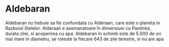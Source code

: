 # Aldebaran

Aldebaran nu trebuie sa fie confundata cu Alderaan, care este o planeta in
Razboiul Stelelor. Alderaan e asemanatoare în dimensiuni cu Pamîntul, durata
zilei, si acoperirea cu apa. Aldebaran în schimb este de 5.000 de ori mai mare
în diametru, se roteste la fiecare 643 de zile terestre, si nu are apa
